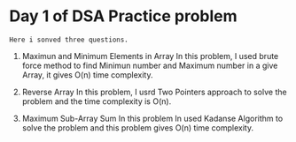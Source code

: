 #   Day 1 of DSA Practice problem  
    Here i sonved three questions. 

1. Maximun and Minimum Elements in Array
   In this problem, I used brute force method to find Minimun number and Maximum number in a give Array, it gives O(n) time complexity.

2. Reverse Array
   In this problem, I usrd Two Pointers approach to solve the problem and the time complexity is O(n).

3. Maximum Sub-Array Sum 
   In this problem In used Kadanse Algorithm to solve the problem and this problem gives O(n) time complexity.